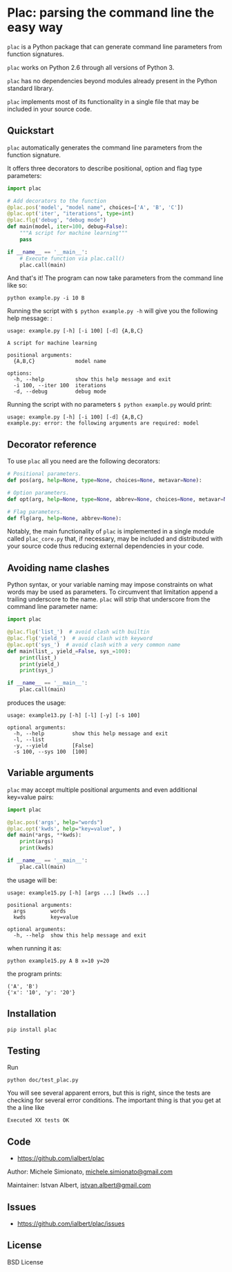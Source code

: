 # Plac: parsing the command line the easy way

`plac` is a Python package that can generate command line parameters
from function signatures.

`plac` works on Python 2.6 through all versions of Python 3.

`plac` has no dependencies beyond modules already present in the Python
standard library.

`plac` implements most of its functionality in a single file that may be
included in your source code.

## Quickstart

`plac` automatically generates the command line parameters from the function signature. 
        
It offers three decorators to describe positional, option and flag type parameters:

```python
import plac

# Add decorators to the function
@plac.pos('model', "model name", choices=['A', 'B', 'C'])
@plac.opt('iter', "iterations", type=int)
@plac.flg('debug', "debug mode")
def main(model, iter=100, debug=False):
    """A script for machine learning"""
    pass

if __name__ == '__main__':
    # Execute function via plac.call()
    plac.call(main)
```

And that's it! The program can now take parameters from the command line like so:

    python example.py -i 10 B 

Running the script with `$ python example.py -h` will give you the
following help message: :

```
usage: example.py [-h] [-i 100] [-d] {A,B,C}

A script for machine learning

positional arguments:
  {A,B,C}             model name

options:
  -h, --help          show this help message and exit
  -i 100, --iter 100  iterations
  -d, --debug         debug mode
```

Running the script with no parameters `$ python example.py` would print:

```
usage: example.py [-h] [-i 100] [-d] {A,B,C}
example.py: error: the following arguments are required: model
```

## Decorator reference

To use `plac` all you need are the following decorators:

```python
# Positional parameters.
def pos(arg, help=None, type=None, choices=None, metavar=None):

# Option parameters.
def opt(arg, help=None, type=None, abbrev=None, choices=None, metavar=None):

# Flag parameters.
def flg(arg, help=None, abbrev=None):
```

Notably, the main functionality of `plac` is implemented in a single
module called `plac_core.py` that, if necessary, may be included and
distributed with your source code thus reducing external dependencies in
your code.

## Avoiding name clashes

Python syntax, or your variable naming may impose constraints on what
words may be used as parameters. To circumvent that limitation append a
trailing underscore to the name. `plac` will strip that underscore from
the command line parameter name:

```python
import plac

@plac.flg('list_')  # avoid clash with builtin
@plac.flg('yield_')  # avoid clash with keyword
@plac.opt('sys_')  # avoid clash with a very common name
def main(list_, yield_=False, sys_=100):
    print(list_)
    print(yield_)
    print(sys_)

if __name__ == '__main__':
    plac.call(main)
```

produces the usage:

```
usage: example13.py [-h] [-l] [-y] [-s 100]

optional arguments:
  -h, --help         show this help message and exit
  -l, --list
  -y, --yield        [False]
  -s 100, --sys 100  [100]
```

## Variable arguments

`plac` may accept multiple positional arguments and even additional key=value pairs:

```python
import plac

@plac.pos('args', help="words")
@plac.opt('kwds', help="key=value", )
def main(*args, **kwds):
    print(args)
    print(kwds)

if __name__ == '__main__':
    plac.call(main)
```

the usage will be:

```
usage: example15.py [-h] [args ...] [kwds ...]

positional arguments:
  args        words
  kwds        key=value

optional arguments:
  -h, --help  show this help message and exit
```

when running it as:

    python example15.py A B x=10 y=20

the program prints:

    ('A', 'B')
    {'x': '10', 'y': '20'}

## Installation

    pip install plac

## Testing

Run

    python doc/test_plac.py

You will see several apparent errors, but this is right, since the tests
are checking for several error conditions. The important thing is that
you get at the a line like

`Executed XX tests OK`

## Code

-   <https://github.com/ialbert/plac>

Author: Michele Simionato, <michele.simionato@gmail.com>

Maintainer: Istvan Albert, <istvan.albert@gmail.com>

## Issues

-   <https://github.com/ialbert/plac/issues>

## License

BSD License
